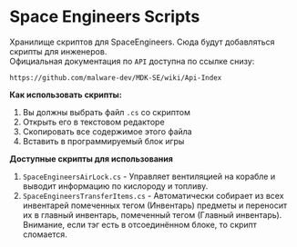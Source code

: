 # Space Engineers Scripts

Хранилище скриптов для SpaceEngineers. Сюда будут добавляться скрипты для инженеров.  
Официальная документация по `API` доступна по ссылке снизу:
```Console
https://github.com/malware-dev/MDK-SE/wiki/Api-Index
```

**Как использовать скрипты:**  
1. Вы должны выбрать файл `.cs` со скриптом
2. Открыть его в текстовом редакторе
3. Скопировать все содержимое этого файла
4. Вставить в программируемый блок игры

**Доступные скрипты для использования**  
1. `SpaceEngineersAirLock.cs` - Управляет вентиляцией на корабле и выводит информацию по кислороду и топливу.
2. `SpaceEngineersTransferItems.cs` - Автоматически собирает из всех инвентарей помеченных тегом (Инвентарь) предметы и переносит их в главный инвентарь, помеченный тегом (Главный инвентарь). Внимание, если тэг есть в отсоединённом блоке, то скрипт сломается.
